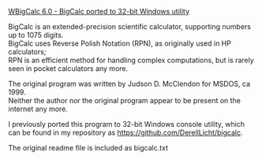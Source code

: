 <ins>WBigCalc 6.0 - BigCalc ported to 32-bit Windows utility</ins>

BigCalc is an extended-precision scientific calculator, supporting numbers up to 1075 digits.  
BigCalc uses Reverse Polish Notation (RPN), as originally used in HP calculators;  
RPN is an efficient method for handling complex computations,
but is rarely seen in pocket calculators any more.

The original program was written by Judson D. McClendon for MSDOS, ca 1999.  
Neither the author nor the original program appear to be present on the internet any more.

I previously ported this program to 32-bit Windows console utility, which can be found in my repository as https://github.com/DerellLicht/bigcalc.

The original readme file is included as bigcalc.txt


